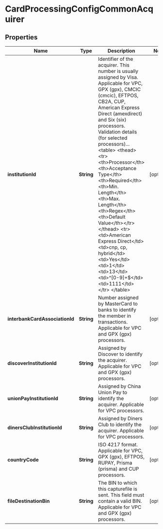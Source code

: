 
# CardProcessingConfigCommonAcquirer

## Properties
Name | Type | Description | Notes
------------ | ------------- | ------------- | -------------
**institutionId** | **String** | Identifier of the acquirer. This number is usually assigned by Visa. Applicable for VPC, GPX (gpx), CMCIC (cmcic), EFTPOS, CB2A, CUP, American Express Direct (amexdirect) and Six (six) processors.  Validation details (for selected processors)...  &lt;table&gt; &lt;thead&gt;&lt;tr&gt;&lt;th&gt;Processor&lt;/th&gt;&lt;th&gt;Acceptance Type&lt;/th&gt;&lt;th&gt;Required&lt;/th&gt;&lt;th&gt;Min. Length&lt;/th&gt;&lt;th&gt;Max. Length&lt;/th&gt;&lt;th&gt;Regex&lt;/th&gt;&lt;th&gt;Default Value&lt;/th&gt;&lt;/tr&gt;&lt;/thead&gt; &lt;tr&gt;&lt;td&gt;American Express Direct&lt;/td&gt;&lt;td&gt;cnp, cp, hybrid&lt;/td&gt;&lt;td&gt;Yes&lt;/td&gt;&lt;td&gt;1&lt;/td&gt;&lt;td&gt;13&lt;/td&gt;&lt;td&gt;^[0-9]+$&lt;/td&gt;&lt;td&gt;1111&lt;/td&gt;&lt;/tr&gt; &lt;/table&gt;  |  [optional]
**interbankCardAssociationId** | **String** | Number assigned by MasterCard to banks to identify the member in transactions. Applicable for VPC and GPX (gpx) processors. |  [optional]
**discoverInstitutionId** | **String** | Assigned by Discover to identify the acquirer. Applicable for VPC and GPX (gpx) processors. |  [optional]
**unionPayInstitutionId** | **String** | Assigned by China Union Pay to identify the acquirer. Applicable for VPC processors. |  [optional]
**dinersClubInstitutionId** | **String** | Assigned by Diners Club to identify the acquirer. Applicable for VPC processors. |  [optional]
**countryCode** | **String** | ISO 4217 format. Applicable for VPC, GPX (gpx), EFTPOS, RUPAY, Prisma (prisma) and CUP processors. |  [optional]
**fileDestinationBin** | **String** | The BIN to which this capturefile is sent. This field must contain a valid BIN. Applicable for VPC and GPX (gpx) processors. |  [optional]



